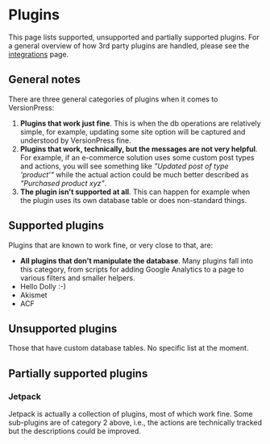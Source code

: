 # Plugins #

This page lists supported, unsupported and partially supported plugins. For a general overview of how 3rd party plugins are handled, please see the [integrations](.) page.


## General notes

There are three general categories of plugins when it comes to VersionPress: 

 1. **Plugins that work just fine**. This is when the db operations are relatively simple, for example, updating some site option will be captured and understood by VersionPress fine.
 2. **Plugins that work, technically, but the messages are not very helpful**. For example, if an e-commerce solution uses some custom post types and actions, you will see something like *"Updated post of type 'product'"* while the actual action could be much better described as *"Purchased product xyz"*.
 3. **The plugin isn't supported at all**. This can happen for example when the plugin uses its own database table or does non-standard things.



## Supported plugins

Plugins that are known to work fine, or very close to that, are:

 - **All plugins that don't manipulate the database**. Many plugins fall into this category, from scripts for adding Google Analytics to a page to various filters and smaller helpers. 
 - Hello Dolly :-)
 - Akismet
 - ACF


## Unsupported plugins 

Those that have custom database tables. No specific list at the moment.


## Partially supported plugins

### Jetpack

Jetpack is actually a collection of plugins, most of which work fine. Some sub-plugins are of category 2 above, i.e., the actions are technically tracked but the descriptions could be improved.